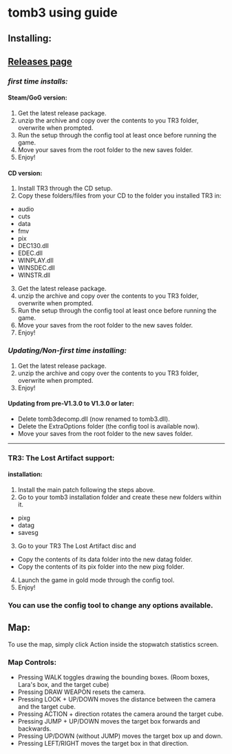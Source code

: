 # tomb3 using guide

## Installing:

## [Releases page](https://github.com/Trxyebeep/tomb3/releases)

### *first time installs:*

#### Steam/GoG version:
1. Get the latest release package.
2. unzip the archive and copy over the contents to you TR3 folder, overwrite when prompted.
3. Run the setup through the config tool at least once before running the game.
4. Move your saves from the root folder to the new saves folder.
5. Enjoy!

#### CD version:
1. Install TR3 through the CD setup.
2. Copy these folders/files from your CD to the folder you installed TR3 in:
- audio
- cuts
- data
- fmv
- pix
- DEC130.dll
- EDEC.dll
- WINPLAY.dll
- WINSDEC.dll
- WINSTR.dll
3. Get the latest release package.
4. unzip the archive and copy over the contents to you TR3 folder, overwrite when prompted.
5. Run the setup through the config tool at least once before running the game.
6. Move your saves from the root folder to the new saves folder.
7. Enjoy!

### *Updating/Non-first time installing:*
1. Get the latest release package.
2. unzip the archive and copy over the contents to you TR3 folder, overwrite when prompted.
3. Enjoy!

#### Updating from pre-V1.3.0 to V1.3.0 or later:
- Delete tomb3decomp.dll (now renamed to tomb3.dll).
- Delete the ExtraOptions folder (the config tool is available now).
- Move your saves from the root folder to the new saves folder.
------------------------

### TR3: The Lost Artifact support:

#### installation:
1. Install the main patch following the steps above.
2. Go to your tomb3 installation folder and create these new folders within it.
- pixg
- datag
- savesg
3. Go to your TR3 The Lost Artifact disc and
- Copy the contents of its data folder into the new datag folder.
- Copy the contents of its pix folder into the new pixg folder.
4. Launch the game in gold mode through the config tool.
5. Enjoy!

### You can use the config tool to change any options available.

## Map:

To use the map, simply click Action inside the stopwatch statistics screen.

### Map Controls:

- Pressing WALK toggles drawing the bounding boxes. (Room boxes, Lara's box, and the target cube)
- Pressing DRAW WEAPON resets the camera.
- Pressing LOOK + UP/DOWN moves the distance between the camera and the target cube.
- Pressing ACTION + direction rotates the camera around the target cube.
- Pressing JUMP + UP/DOWN moves the target box forwards and backwards.
- Pressing UP/DOWN (without JUMP) moves the target box up and down.
- Pressing LEFT/RIGHT moves the target box in that direction.
